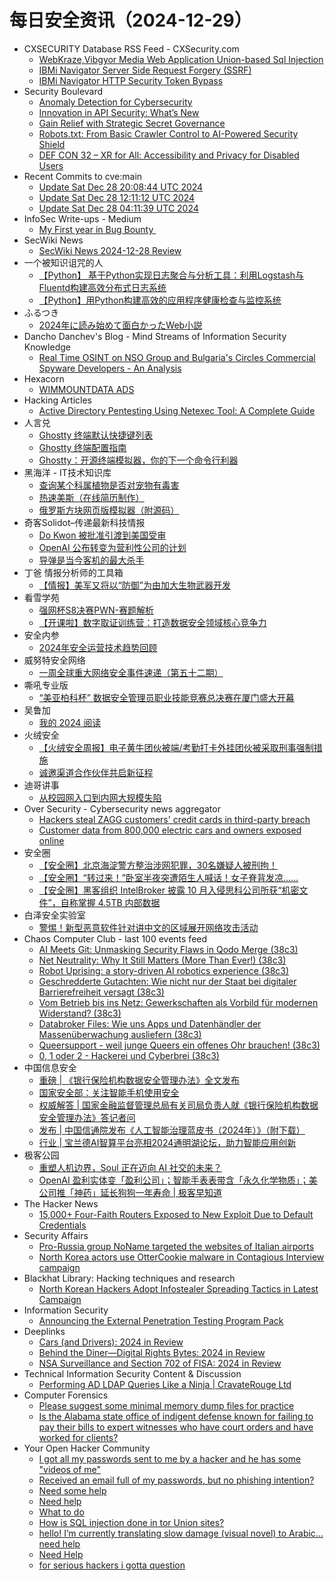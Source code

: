 # 每日安全资讯（2024-12-29）

- CXSECURITY Database RSS Feed - CXSecurity.com
  - [WebKraze,Vibgyor Media Web Application Union-based Sql Injection](https://cxsecurity.com/issue/WLB-2024120029)
  - [IBMi Navigator Server Side Request Forgery (SSRF)](https://cxsecurity.com/issue/WLB-2024120028)
  - [IBMi Navigator HTTP Security Token Bypass](https://cxsecurity.com/issue/WLB-2024120027)
- Security Boulevard
  - [Anomaly Detection for Cybersecurity](https://securityboulevard.com/2024/12/anomaly-detection-for-cybersecurity/)
  - [Innovation in API Security: What’s New](https://securityboulevard.com/2024/12/innovation-in-api-security-whats-new/)
  - [Gain Relief with Strategic Secret Governance](https://securityboulevard.com/2024/12/gain-relief-with-strategic-secret-governance/)
  - [Robots.txt: From Basic Crawler Control to AI-Powered Security Shield](https://securityboulevard.com/2024/12/robots-txt-from-basic-crawler-control-to-ai-powered-security-shield/)
  - [DEF CON 32 – XR for All: Accessibility and Privacy for Disabled Users](https://securityboulevard.com/2024/12/def-con-32-xr-for-all-accessibility-and-privacy-for-disabled-users/)
- Recent Commits to cve:main
  - [Update Sat Dec 28 20:08:44 UTC 2024](https://github.com/trickest/cve/commit/3bfc76f36e7d9fa2a4d593a28fd580acbcf29f7b)
  - [Update Sat Dec 28 12:11:12 UTC 2024](https://github.com/trickest/cve/commit/cb03c1a653f8f1a2c6b7c21d2f70fb47ea17b9b8)
  - [Update Sat Dec 28 04:11:39 UTC 2024](https://github.com/trickest/cve/commit/df631e3fb66e744aea3578f28611a9f5425e17dd)
- InfoSec Write-ups - Medium
  - [My First year in Bug Bounty ‍](https://infosecwriteups.com/my-first-year-in-bug-bounty-10994de47849?source=rss----7b722bfd1b8d---4)
- SecWiki News
  - [SecWiki News 2024-12-28 Review](http://www.sec-wiki.com/?2024-12-28)
- 一个被知识诅咒的人
  - [【Python】 基于Python实现日志聚合与分析工具：利用Logstash与Fluentd构建高效分布式日志系统](https://blog.csdn.net/nokiaguy/article/details/144787856)
  - [【Python】用Python构建高效的应用程序健康检查与监控系统](https://blog.csdn.net/nokiaguy/article/details/144787846)
- ふるつき
  - [2024年に読み始めて面白かったWeb小説](https://furutsuki.hatenablog.com/entry/2024/12/28/190330)
- Dancho Danchev's Blog - Mind Streams of Information Security Knowledge
  - [Real Time OSINT on NSO Group and Bulgaria's Circles Commercial Spyware Developers - An Analysis](https://ddanchev.blogspot.com/2024/12/real-time-osint-on-nso-group-and.html)
- Hexacorn
  - [WIMMOUNTDATA ADS](https://www.hexacorn.com/blog/2024/12/28/wimmountdata-ads/)
- Hacking Articles
  - [Active Directory Pentesting Using Netexec Tool: A Complete Guide](https://www.hackingarticles.in/active-directory-pentesting-using-netexec-tool-a-complete-guide/)
- 人言兑
  - [Ghostty 终端默认快捷键列表](https://blog.axiaoxin.com/post/ghostty-default-keybinds/)
  - [Ghostty 终端配置指南](https://blog.axiaoxin.com/post/ghostty-config-guide/)
  - [Ghostty：开源终端模拟器，你的下一个命令行利器](https://blog.axiaoxin.com/post/ghostty-terminal/)
- 黑海洋 - IT技术知识库
  - [查询某个科属植物是否对宠物有毒害](https://www.upx8.com/4617)
  - [热速美斯（在线简历制作）](https://www.upx8.com/4616)
  - [俄罗斯方块网页版模拟器（附源码）](https://www.upx8.com/4614)
- 奇客Solidot–传递最新科技情报
  - [Do Kwon 被批准引渡到美国受审](https://www.solidot.org/story?sid=80178)
  - [OpenAI 公布转变为营利性公司的计划](https://www.solidot.org/story?sid=80177)
  - [导弹是当今客机的最大杀手](https://www.solidot.org/story?sid=80176)
- 丁爸 情报分析师的工具箱
  - [【情报】美军又将以“防御”为由加大生物武器开发](https://mp.weixin.qq.com/s?__biz=MzI2MTE0NTE3Mw==&mid=2651148318&idx=1&sn=506a191ab6d6c1884480137f2b3b516c&chksm=f1af2724c6d8ae320376cc42aeb64c96a13ddd2028dab0220fc1eeb066bd7cc754e8862ba614&scene=58&subscene=0#rd)
- 看雪学苑
  - [强网杯S8决赛PWN-赛题解析](https://mp.weixin.qq.com/s?__biz=MjM5NTc2MDYxMw==&mid=2458587797&idx=1&sn=58727042f74385a9d68ad9cb69bb4be9&chksm=b18c221f86fbab096b73b2fef08321d173246e4b70ec9bfe45d9e4925547568d851b4cba50bc&scene=58&subscene=0#rd)
  - [【开课啦】数字取证训练营：打造数据安全领域核心竞争力](https://mp.weixin.qq.com/s?__biz=MjM5NTc2MDYxMw==&mid=2458587797&idx=2&sn=9a9221da3ed2d8e5e5ddc769a973ceff&chksm=b18c221f86fbab0910d62d93397606a5d0b00527e7069301c51e982362a219659c21ca3139b1&scene=58&subscene=0#rd)
- 安全内参
  - [2024年安全运营技术趋势回顾](https://mp.weixin.qq.com/s?__biz=MzI4NDY2MDMwMw==&mid=2247513370&idx=1&sn=21077de47c6a41dfb39fdb209448e15d&chksm=ebfaf23adc8d7b2c5b0d66b705a0e908d813fdda4beffadf12256146a5e693d45730a359ac53&scene=58&subscene=0#rd)
- 威努特安全网络
  - [一周全球重大网络安全事件速递（第五十二期）](https://mp.weixin.qq.com/s?__biz=MzAwNTgyODU3NQ==&mid=2651130070&idx=1&sn=950d386dc641dc9aef663422fcc2b694&chksm=80e71266b7909b707614a20f2b1eeec4a86d19a11040e861bb1bf7df26e4d6c8b01171fdfbfe&scene=58&subscene=0#rd)
- 嘶吼专业版
  - [“美亚柏科杯” 数据安全管理员职业技能竞赛总决赛在厦门盛大开幕](https://mp.weixin.qq.com/s?__biz=MzI0MDY1MDU4MQ==&mid=2247580514&idx=1&sn=ebb5ae0a5627e887022ae1d5a8dc55c0&chksm=e9146b58de63e24e2a58329a92abcb6a2d3f76a93938d5f5402620d9700ae9c34088609f8267&scene=58&subscene=0#rd)
- 吴鲁加
  - [我的 2024 阅读](https://mp.weixin.qq.com/s?__biz=Mzg5NDY4ODM1MA==&mid=2247485100&idx=1&sn=f3490083bff1b48b5a570ee3a55fcbad&chksm=c01a8b9df76d028bb92f957f32a14ec53d5c512aaaca6b958837e3ac0e81c401d2c6e04f963a&scene=58&subscene=0#rd)
- 火绒安全
  - [【火绒安全周报】电子黄牛团伙被端/考勤打卡外挂团伙被采取刑事强制措施](https://mp.weixin.qq.com/s?__biz=MzI3NjYzMDM1Mg==&mid=2247521278&idx=1&sn=1f0d6e1cf3fc681827ec412c98eb0ad7&chksm=eb704dc1dc07c4d771cc56b5d18621ecead2decd2142499d1bbb0a6a835808c72dbc2e42757c&scene=58&subscene=0#rd)
  - [诚邀渠道合作伙伴共启新征程](https://mp.weixin.qq.com/s?__biz=MzI3NjYzMDM1Mg==&mid=2247521278&idx=2&sn=cc6d101d734d236f1dcda731c1f4df2f&chksm=eb704dc1dc07c4d72a5f4d55533834fca60887b083464e985e9c151c474dcd1e6cfdcc4a00fa&scene=58&subscene=0#rd)
- 迪哥讲事
  - [从校园网入口到内网大规模失陷](https://mp.weixin.qq.com/s?__biz=MzIzMTIzNTM0MA==&mid=2247496696&idx=1&sn=3c34df76ea643bf92afc1aa6c102fd50&chksm=e8a5f99bdfd2708d705fd02486c4cdaa0944a497163d7ed6862723a94e006d829cc9defbc1fc&scene=58&subscene=0#rd)
- Over Security - Cybersecurity news aggregator
  - [Hackers steal ZAGG customers' credit cards in third-party breach](https://www.bleepingcomputer.com/news/security/hackers-steal-zagg-customers-credit-cards-in-third-party-breach/)
  - [Customer data from 800,000 electric cars and owners exposed online](https://www.bleepingcomputer.com/news/security/customer-data-from-800-000-electric-cars-and-owners-exposed-online/)
- 安全圈
  - [【安全圈】北京海淀警方整治涉网犯罪，30名嫌疑人被刑拘！](https://mp.weixin.qq.com/s?__biz=MzIzMzE4NDU1OQ==&mid=2652066981&idx=1&sn=fefa232a736950bafdab48e687cb5344&chksm=f36e78e5c419f1f365e2a0c53500e1b4499b99d8dd29b7426a64145e688c8ddfa865ef2eac77&scene=58&subscene=0#rd)
  - [【安全圈】“转过来！”卧室半夜突遭陌生人喊话！女子脊背发凉……](https://mp.weixin.qq.com/s?__biz=MzIzMzE4NDU1OQ==&mid=2652066981&idx=2&sn=47003a1577024c605c968465c4124b08&chksm=f36e78e5c419f1f306e533f061b2b795502160cbfac1cac6f14e0cb7fbc2059023dcbc1113e1&scene=58&subscene=0#rd)
  - [【安全圈】黑客组织 IntelBroker 披露 10 月入侵思科公司所获“机密文件”，自称掌握 4.5TB 内部数据](https://mp.weixin.qq.com/s?__biz=MzIzMzE4NDU1OQ==&mid=2652066981&idx=3&sn=6130a0ca79f1c6a766695274487f0c50&chksm=f36e78e5c419f1f3f92e0e1abd132815494c51a1896edc9016b47bbc5e6e5f797f5ceda15b93&scene=58&subscene=0#rd)
- 白泽安全实验室
  - [警惕！新型恶意软件针对讲中文的区域展开网络攻击活动](https://mp.weixin.qq.com/s?__biz=MzI0MTE4ODY3Nw==&mid=2247492496&idx=1&sn=6481a7c85dac490a6d3ddd4bcb9973fa&chksm=e90dc9bade7a40acbfcf96fd056b8782655cd797ecc6d7ca335883c4b3de11b29c1a52f7cc62&scene=58&subscene=0#rd)
- Chaos Computer Club - last 100 events feed
  - [AI Meets Git: Unmasking Security Flaws in Qodo Merge (38c3)](https://cdn.media.ccc.de/congress/2024/h264-hd/38c3-347-eng-AI_Meets_Git_Unmasking_Security_Flaws_in_Qodo_Merge.mp4)
  - [Net Neutrality: Why It Still Matters (More Than Ever!) (38c3)](https://cdn.media.ccc.de/congress/2024/h264-hd/38c3-501-eng-Net_Neutrality_Why_It_Still_Matters_More_Than_Ever.mp4)
  - [Robot Uprising: a story-driven AI robotics experience (38c3)](https://cdn.media.ccc.de/congress/2024/h264-hd/38c3-406-eng-Robot_Uprising_a_story-driven_AI_robotics_experience.mp4)
  - [Geschredderte Gutachten: Wie nicht nur der Staat bei digitaler Barrierefreiheit versagt (38c3)](https://cdn.media.ccc.de/congress/2024/h264-hd/38c3-381-deu-Geschredderte_Gutachten_Wie_nicht_nur_der_Staat_bei_digitaler_Barrierefreiheit_versagt.mp4)
  - [Vom Betrieb bis ins Netz: Gewerkschaften als Vorbild für modernen Widerstand? (38c3)](https://cdn.media.ccc.de/congress/2024/h264-hd/38c3-655-deu-Vom_Betrieb_bis_ins_Netz_Gewerkschaften_als_Vorbild_fuer_modernen_Widerstand.mp4)
  - [Databroker Files: Wie uns Apps und Datenhändler der Massenüberwachung ausliefern (38c3)](https://cdn.media.ccc.de/congress/2024/h264-hd/38c3-262-deu-Databroker_Files_Wie_uns_Apps_und_Datenhaendler_der_Massenueberwachung_ausliefern.mp4)
  - [Queersupport - weil junge Queers ein offenes Ohr brauchen! (38c3)](https://cdn.media.ccc.de/congress/2024/h264-hd/38c3-790-deu-Queersupport_-_weil_junge_Queers_ein_offenes_Ohr_brauchen.mp4)
  - [0, 1 oder 2 - Hackerei und Cyberbrei (38c3)](https://cdn.media.ccc.de/congress/2024/h264-hd/38c3-508-deu-0_1_oder_2_-_Hackerei_und_Cyberbrei.mp4)
- 中国信息安全
  - [重磅 | 《银行保险机构数据安全管理办法》全文发布](https://mp.weixin.qq.com/s?__biz=MzA5MzE5MDAzOA==&mid=2664233373&idx=1&sn=6014e1b108337f05dbd2fcd9f61d48c1&chksm=8b59fb64bc2e727262f9207ab0269b1b49746d806e7ac04096ce99f2f480754c63c0da7868f2&scene=58&subscene=0#rd)
  - [国家安全部：关注智能手机使用安全](https://mp.weixin.qq.com/s?__biz=MzA5MzE5MDAzOA==&mid=2664233373&idx=2&sn=ad02c3f392f917b9c65c2359767d7610&chksm=8b59fb64bc2e72725a15ca210095bc3c96f5eb783287341e182c9da7b718b3cc78c8217022a8&scene=58&subscene=0#rd)
  - [权威解答 | 国家金融监督管理总局有关司局负责人就《银行保险机构数据安全管理办法》答记者问](https://mp.weixin.qq.com/s?__biz=MzA5MzE5MDAzOA==&mid=2664233373&idx=3&sn=ca48f0d846821c7323c7d57cbec2957b&chksm=8b59fb64bc2e72726ad9a0dcfb1b4b7c1daf14b5af970b8be14a0924df18ad9ddf855acc1d6c&scene=58&subscene=0#rd)
  - [发布 | 中国信通院发布《人工智能治理蓝皮书（2024年）》（附下载）](https://mp.weixin.qq.com/s?__biz=MzA5MzE5MDAzOA==&mid=2664233373&idx=4&sn=195fa7f9b4b3ccfdfde82864391b44e7&chksm=8b59fb64bc2e7272acbb01296efd74a57d7a7eb6714498ac1e49903bf745d2ffed93fd486c97&scene=58&subscene=0#rd)
  - [行业 | 宝兰德AI智算平台亮相2024通明湖论坛，助力智能应用创新](https://mp.weixin.qq.com/s?__biz=MzA5MzE5MDAzOA==&mid=2664233373&idx=5&sn=afa74740db4743b733fb35657711506a&chksm=8b59fb64bc2e727201b0d14ae0c607bbd4af2df920c1ab0a9005fdcc2940119235da365cffb3&scene=58&subscene=0#rd)
- 极客公园
  - [重塑人机边界，Soul 正在迈向 AI 社交的未来？](https://mp.weixin.qq.com/s?__biz=MTMwNDMwODQ0MQ==&mid=2653070989&idx=1&sn=97ad2453c730bf813c2d7e48e7249b5e&chksm=7e57db3b4920522d7abf35ab47f488526eb09a2cc7322464085ac65b7004b875d8e2a679ff9c&scene=58&subscene=0#rd)
  - [OpenAI 盈利实体变「盈利公司」；智能手表表带含「永久化学物质」；美公司推「神药」延长狗狗一年寿命 | 极客早知道](https://mp.weixin.qq.com/s?__biz=MTMwNDMwODQ0MQ==&mid=2653070988&idx=1&sn=18e19ade67cbba99b989cced5a6c46bb&chksm=7e57db3a4920522c60de1b606c1d4aaa774e1a9dfd723524e49a85665440412af973b92757f3&scene=58&subscene=0#rd)
- The Hacker News
  - [15,000+ Four-Faith Routers Exposed to New Exploit Due to Default Credentials](https://thehackernews.com/2024/12/15000-four-faith-routers-exposed-to-new.html)
- Security Affairs
  - [Pro-Russia group NoName targeted the websites of Italian airports](https://securityaffairs.com/172395/security/pro-russia-group-noname057-targets-italian-airports.html)
  - [North Korea actors use OtterCookie malware in Contagious Interview campaign](https://securityaffairs.com/172382/malware/north-korea-linked-actors-using-ottercookie-backdoor.html)
- Blackhat Library: Hacking techniques and research
  - [North Korean Hackers Adopt Infostealer Spreading Tactics in Latest Campaign](https://www.reddit.com/r/blackhat/comments/1ho6x6o/north_korean_hackers_adopt_infostealer_spreading/)
- Information Security
  - [Announcing the External Penetration Testing Program Pack](https://www.reddit.com/r/Information_Security/comments/1hnt5jg/announcing_the_external_penetration_testing/)
- Deeplinks
  - [Cars (and Drivers): 2024 in Review](https://www.eff.org/deeplinks/2024/12/cars-and-drivers-2024-year-review)
  - [Behind the Diner—Digital Rights Bytes: 2024 in Review](https://www.eff.org/deeplinks/2024/12/behind-diner-digital-rights-bytes-2024-year-review)
  - [NSA Surveillance and Section 702 of FISA: 2024 in Review](https://www.eff.org/deeplinks/2024/11/nsa-surveillance-and-section-702-fisa-2024-year-review)
- Technical Information Security Content & Discussion
  - [Performing AD LDAP Queries Like a Ninja | CravateRouge Ltd](https://www.reddit.com/r/netsec/comments/1hnywkl/performing_ad_ldap_queries_like_a_ninja/)
- Computer Forensics
  - [Please suggest some minimal memory dump files for practice](https://www.reddit.com/r/computerforensics/comments/1ho8duh/please_suggest_some_minimal_memory_dump_files_for/)
  - [Is the Alabama state office of indigent defense known for failing to pay their bills to expert witnesses who have court orders and have worked for clients?](https://www.reddit.com/r/computerforensics/comments/1hnvbd1/is_the_alabama_state_office_of_indigent_defense/)
- Your Open Hacker Community
  - [I got all my passwords sent to me by a hacker and he has some "videos of me"](https://www.reddit.com/r/HowToHack/comments/1ho9nx1/i_got_all_my_passwords_sent_to_me_by_a_hacker_and/)
  - [Received an email full of my passwords, but no phishing intention?](https://www.reddit.com/r/HowToHack/comments/1hoeib5/received_an_email_full_of_my_passwords_but_no/)
  - [Need some help](https://www.reddit.com/r/HowToHack/comments/1hogqmm/need_some_help/)
  - [Need help](https://www.reddit.com/r/HowToHack/comments/1hoh48k/need_help/)
  - [What to do](https://www.reddit.com/r/HowToHack/comments/1hoejni/what_to_do/)
  - [How is SQL injection done in tor Union sites?](https://www.reddit.com/r/HowToHack/comments/1ho5qw3/how_is_sql_injection_done_in_tor_union_sites/)
  - [hello! I’m currently translating slow damage (visual novel) to Arabic…need help](https://www.reddit.com/r/HowToHack/comments/1ho66uy/hello_im_currently_translating_slow_damage_visual/)
  - [Need Help](https://www.reddit.com/r/HowToHack/comments/1ho96ty/need_help/)
  - [for serious hackers i gotta question](https://www.reddit.com/r/HowToHack/comments/1ho7o1q/for_serious_hackers_i_gotta_question/)
